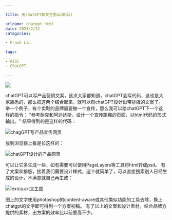 ```yaml
---

title: 用chatGPT和文生图ai做设计

urlname: chatgpt_html
date: 2023/2/12
categories: 

- Frank Lin

tags:

- AIGC
- ChatGPT

---
```

![](https://pic1.zhimg.com/v2-f2afc1582d92c05172cabc3e6b6b7c8c_1440w.jpg)

chatGPT可以写产品营销文案，这点大家都知道，chatGPT会写代码，这也是大家熟悉的，那么把这两个结合起来，就可以然chatGPT设计出带排版的文案了。
举一个例子，有个卖鞋的品牌需要做一个宣传，那么我可以给chatGPT下一个这样的指令：
"参考耐克和阿迪达斯，设计一个宣传跑鞋的页面，以html代码的形式输出。"
结果得到的是这样的代码：
​

![chagGPT写产品宣传网页](https://pic2.zhimg.com/v2-ce0cdd6713ff15115d90a95bd414d1f9_r.jpg)


放到浏览器上看是长这样的：
​

![chatGPT设计的产品网页](https://pic2.zhimg.com/80/v2-749ca9afe537ce10ee2fdba500fa643d_1440w.webp)



可以让它多生成一些，如有需要可以使用PageLayers等工具将html转成psd。
有了文案和排版，接着我们需要设计样式，这个就简单了，可以直接搜索别人已经生成的设计，不满意就自己再生成：
​

![lexica.art文生图](https://pic3.zhimg.com/80/v2-e90ccddd9875540ea7a240fdab7fb9d2_1440w.webp)


图上的文字使用photoshop的content-aware或其他类似功能的工具去除，换上chatgpt的文字即可得到一个方案初稿。
有了以上的文案和设计素材，结合品牌方提供的素材，出方案的效率比以前要高不少。